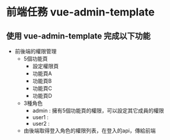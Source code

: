 # 前端任務 vue-admin-template

## 使用 vue-admin-template 完成以下功能

*  前後端的權限管理
    *  5個功能頁
        *  設定權限頁
        *  功能頁A
        *  功能頁B
        *  功能頁C
        *  功能頁D
    *  3種角色
        *  admin : 擁有5個功能頁的權限，可以設定其它成員的權限
        *  user1  : 
        *  user2  : 
    *  由後端取得登入角色的權限列表，在登入的api，傳給前端
